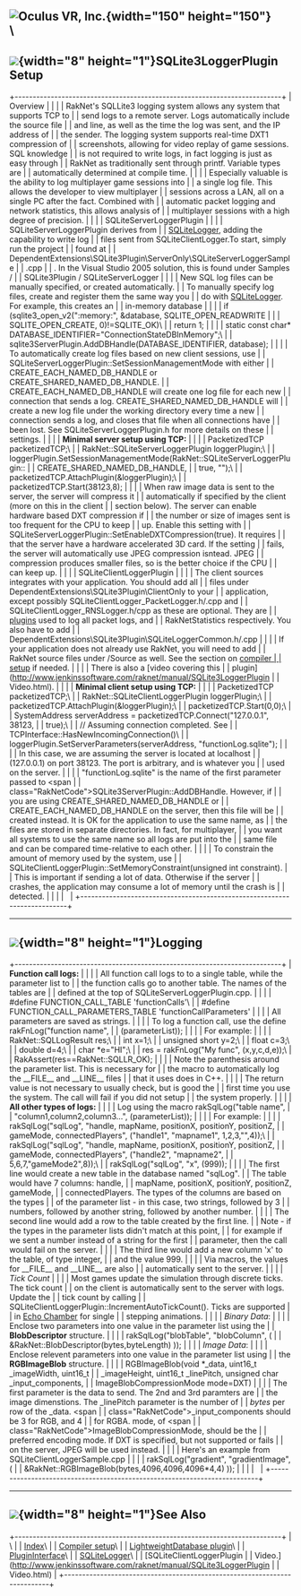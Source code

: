 <span style="background-color: rgb(255, 255, 255);">![Oculus VR,
Inc.](RakNet_Icon_Final-copy.jpg){width="150" height="150"}</span>\
\
  ----------------------------------------------------------------
  ![](spacer.gif){width="8" height="1"}SQLite3LoggerPlugin Setup
  ----------------------------------------------------------------

+--------------------------------------------------------------------------+
| Overview                                                                 |
|                                                                          |
| RakNet's SQLLite3 logging system allows any system that supports TCP to  |
| send logs to a remote server. Logs automatically include the source file |
| and line, as well as the time the log was sent, and the IP address of    |
| the sender. The logging system supports real-time DXT1 compression of    |
| screenshots, allowing for video replay of game sessions. SQL knowledge   |
| is not required to write logs, in fact logging is just as easy through   |
| RakNet as traditionally sent through printf. Variable types are          |
| automatically determined at compile time.                                |
|                                                                          |
| Especially valuable is the ability to log multiplayer game sessions into |
| a single log file. This allows the developer to view multiplayer         |
| sessions across a LAN, all on a single PC after the fact. Combined with  |
| automatic packet logging and network statistics, this allows analysis of |
| multiplayer sessions with a high degree of precision.                    |
|                                                                          |
| <span class="RakNetBlueHeader">SQLiteServerLoggerPlugin</span>           |
|                                                                          |
| SQLiteServerLoggerPlugin derives from                                    |
| [SQLiteLogger](sqlite3plugin.html), adding the capability to write log   |
| files sent from SQLiteClientLogger.To start, simply run the project      |
| found at                                                                 |
| DependentExtensions\\SQLite3Plugin\\ServerOnly\\SQLiteServerLoggerSample |
| .cpp                                                                     |
| . In the Visual Studio 2005 solution, this is found under Samples /      |
| SQLite3Plugin / SQLiteServerLogger                                       |
|                                                                          |
| New SQL log files can be manually specified, or created automatically.   |
| To manually specify log files, create and register them the same way you |
| do with [SQLiteLogger](sqlite3plugin.html). For example, this creates an |
| in-memory database                                                       |
|                                                                          |
| if (sqlite3\_open\_v2(":memory:", &database, SQLITE\_OPEN\_READWRITE |   |
| SQLITE\_OPEN\_CREATE, 0)!=SQLITE\_OK)\                                   |
| return 1;                                                                |
|                                                                          |
| static const char\* DATABASE\_IDENTIFIER="ConnectionStateDBInMemory";\   |
| sqlite3ServerPlugin.AddDBHandle(DATABASE\_IDENTIFIER, database);         |
|                                                                          |
| To automatically create log files based on new client sessions, use      |
| SQLiteServerLoggerPlugin::SetSessionManagementMode with either           |
| CREATE\_EACH\_NAMED\_DB\_HANDLE or CREATE\_SHARED\_NAMED\_DB\_HANDLE.    |
| CREATE\_EACH\_NAMED\_DB\_HANDLE will create one log file for each new    |
| connection that sends a log. CREATE\_SHARED\_NAMED\_DB\_HANDLE will      |
| create a new log file under the working directory every time a new       |
| connection sends a log, and closes that file when all connections have   |
| been lost. See SQLiteServerLoggerPlugin.h for more details on these      |
| settings.                                                                |
|                                                                          |
| **Minimal server setup using TCP:**                                      |
|                                                                          |
| PacketizedTCP packetizedTCP;\                                            |
| RakNet::SQLiteServerLoggerPlugin loggerPlugin;\                          |
| loggerPlugin.SetSessionManagementMode(RakNet::SQLiteServerLoggerPlugin:: |
| CREATE\_SHARED\_NAMED\_DB\_HANDLE,                                       |
| true, "");\                                                              |
| packetizedTCP.AttachPlugin(&loggerPlugin);\                              |
| packetizedTCP.Start(38123,8);                                            |
|                                                                          |
| When raw image data is sent to the server, the server will compress it   |
| automatically if specified by the client (more on this in the client     |
| section below). The server can enable hardware based DXT compression if  |
| the number or size of images sent is too frequent for the CPU to keep    |
| up. Enable this setting with                                             |
| SQLiteServerLoggerPlugin::SetEnableDXTCompression(true). It requires     |
| that the server have a hardware accelerated 3D card. If the setting      |
| fails, the server will automatically use JPEG compression isntead. JPEG  |
| compression produces smaller files, so is the better choice if the CPU   |
| can keep up.                                                             |
|                                                                          |
| <span class="RakNetBlueHeader">SQLiteClientLoggerPlugin</span>           |
|                                                                          |
| The client sources integrates with your application. You should add all  |
| files under DependentExtensions\\SQLite3Plugin\\ClientOnly to your       |
| application, except possibly SQLiteClientLogger\_PacketLogger.h/.cpp and |
| SQLiteClientLogger\_RNSLogger.h/cpp as these are optional. They are      |
| [plugins](plugininterface.html) used to log all packet logs, and         |
| RakNetStatistics respectively. You also have to add                      |
| DependentExtensions\\SQLite3Plugin\\SQLiteLoggerCommon.h/.cpp            |
|                                                                          |
| If your application does not already use RakNet, you will need to add    |
| RakNet source files under /Source as well. See the section on [compiler  |
| setup](compilersetup.html) if needed.                                    |
|                                                                          |
| There is also a [video covering this                                     |
| plugin](http://www.jenkinssoftware.com/raknet/manual/SQLite3LoggerPlugin |
| Video.html).                                                             |
|                                                                          |
| **Minimal client setup using TCP:**                                      |
|                                                                          |
| PacketizedTCP packetizedTCP;\                                            |
| RakNet::SQLiteClientLoggerPlugin loggerPlugin;\                          |
| packetizedTCP.AttachPlugin(&loggerPlugin);\                              |
| packetizedTCP.Start(0,0);\                                               |
| SystemAddress serverAddress = packetizedTCP.Connect("127.0.0.1", 38123,  |
| true);\                                                                  |
| // Assuming connection completed. See                                    |
| TCPInterface::HasNewIncomingConnection()\                                |
| loggerPlugin.SetServerParameters(serverAddress, "functionLog.sqlite");   |
|                                                                          |
| In this case, we are assuming the server is located at localhost         |
| (127.0.0.1) on port 38123. The port is arbitrary, and is whatever you    |
| used on the server.                                                      |
|                                                                          |
| "functionLog.sqlite" is the name of the first parameter passed to <span  |
| class="RakNetCode">SQLite3ServerPlugin::AddDBHandle</span>. However, if  |
| you are using CREATE\_SHARED\_NAMED\_DB\_HANDLE or                       |
| CREATE\_EACH\_NAMED\_DB\_HANDLE on the server, then this file will be    |
| created instead. It is OK for the application to use the same name, as   |
| the files are stored in separate directories. In fact, for multiplayer,  |
| you want all systems to use the same name so all logs are put into the   |
| same file and can be compared time-relative to each other.               |
|                                                                          |
| To constrain the amount of memory used by the system, use                |
| SQLiteClientLoggerPlugin::SetMemoryConstraint(unsigned int constraint).  |
| This is important if sending a lot of data. Otherwise if the server      |
| crashes, the application may consume a lot of memory until the crash is  |
| detected.                                                                |
|                                                                          |
|                                                                          |
+--------------------------------------------------------------------------+

  ----------------------------------------------
  ![](spacer.gif){width="8" height="1"}Logging
  ----------------------------------------------

+--------------------------------------------------------------------------+
| **Function call logs:**                                                  |
|                                                                          |
| All function call logs to to a single table, while the parameter list to |
| the function calls go to another table. The names of the tables are      |
| defined at the top of SQLiteServerLoggerPlugin.cpp.                      |
|                                                                          |
| \#define FUNCTION\_CALL\_TABLE 'functionCalls'\                          |
| \#define FUNCTION\_CALL\_PARAMETERS\_TABLE 'functionCallParameters'      |
|                                                                          |
| All parameters are saved as strings.                                     |
|                                                                          |
| To log a function call, use the define rakFnLog("function name",         |
| (parameterList));                                                        |
|                                                                          |
| For example:                                                             |
|                                                                          |
| RakNet::SQLLogResult res;\                                               |
| int x=1;\                                                                |
| unsigned short y=2;\                                                     |
| float c=3;\                                                              |
| double d=4;\                                                             |
| char \*e="HI";\                                                          |
| res = rakFnLog("My func", (x,y,c,d,e));\                                 |
| RakAssert(res==RakNet::SQLLR\_OK);                                       |
|                                                                          |
| Note the parenthesis around the parameter list. This is necessary for    |
| the macro to automatically log the \_\_FILE\_\_ and \_\_LINE\_\_ files   |
| that it uses does in C++.                                                |
|                                                                          |
| The return value is not necessary to usually check, but is good the      |
| first time you use the system. The call will fail if you did not setup   |
| the system properly.                                                     |
|                                                                          |
| **All other types of logs:**                                             |
|                                                                          |
| Log using the macro rakSqlLog("table name",                              |
| "column1,column2,column3...", (parameterList));                          |
|                                                                          |
| For example:                                                             |
|                                                                          |
| rakSqlLog("sqlLog", "handle, mapName, positionX, positionY, positionZ,   |
| gameMode, connectedPlayers", ("handle1", "mapname1", 1,2,3,"",4));\      |
| rakSqlLog("sqlLog", "handle, mapName, positionX, positionY, positionZ,   |
| gameMode, connectedPlayers", ("handle2", "mapname2",                     |
| 5,6,7,"gameMode2",8));\                                                  |
| rakSqlLog("sqlLog", "x", (999));                                         |
|                                                                          |
| The first line would create a new table in the database named "sqlLog".  |
| The table would have 7 columns: <span class="RakNetCode">handle,         |
| mapName, positionX, positionY, positionZ, gameMode,                      |
| connectedPlayers</span>. The types of the columns are based on the types |
| of the parameter list - in this case, two strings, followed by 3         |
| numbers, followed by another string, followed by another number.         |
|                                                                          |
| The second line would add a row to the table created by the first line.  |
| Note - if the types in the parameter lists didn't match at this point,   |
| for example if we sent a number instead of a string for the first        |
| parameter, then the call would fail on the server.                       |
|                                                                          |
| The third line would add a new column 'x' to the table, of type integer, |
| and the value 999.                                                       |
|                                                                          |
| Via macros, the values for \_\_FILE\_\_ and \_\_LINE\_\_ are also        |
| automatically sent to the server.                                        |
|                                                                          |
| *Tick Count*                                                             |
|                                                                          |
| Most games update the simulation through discrete ticks. The tick count  |
| on the client is automatically sent to the server with logs. Update the  |
| tick count by calling                                                    |
| SQLiteClientLoggerPlugin::IncrementAutoTickCount(). Ticks are supported  |
| in [Echo Chamber](http://www.jenkinssoftware.com/echochamber) for single |
| stepping animations.                                                     |
|                                                                          |
| *Binary Data*:                                                           |
|                                                                          |
| Enclose two parameters into one value in the parameter list using the    |
| **BlobDescriptor** structure.                                            |
|                                                                          |
| rakSqlLog("blobTable", "blobColumn", (                                   |
| &RakNet::BlobDescriptor(bytes,byteLength) ));                            |
|                                                                          |
| *Image Data*:                                                            |
|                                                                          |
| Enclose relevent parameters into one value in the parameter list using   |
| the **RGBImageBlob** structure.                                          |
|                                                                          |
| RGBImageBlob(void \*\_data, uint16\_t \_imageWidth, uint16\_t            |
| \_imageHeight, uint16\_t \_linePitch, unsigned char \_input\_components, |
| ImageBlobCompressionMode mode=DXT)                                       |
|                                                                          |
| The first parameter is the data to send. The 2nd and 3rd paramters are   |
| the image dimenstions. The \_linePitch parameter is the number of        |
| *bytes* per row of the \_data. <span                                     |
| class="RakNetCode">\_input\_components</span> should be 3 for RGB, and 4 |
| for RGBA. <span class="RakNetCode">mode</span>, of <span                 |
| class="RakNetCode">ImageBlobCompressionMode</span>, should be the        |
| preferred encoding mode. If DXT is specified, but not supported or fails |
| on the server, JPEG will be used instead.                                |
|                                                                          |
| Here's an example from SQLiteClientLoggerSample.cpp                      |
|                                                                          |
| rakSqlLog("gradient", "gradientImage", (                                 |
| &RakNet::RGBImageBlob(bytes,4096,4096,4096\*4,4) ));                     |
|                                                                          |
|                                                                          |
+--------------------------------------------------------------------------+

  -----------------------------------------------
  ![](spacer.gif){width="8" height="1"}See Also
  -----------------------------------------------

+--------------------------------------------------------------------------+
| \                                                                        |
| [Index](index.html)\                                                     |
| [Compiler setup](compilersetup.html)\                                    |
| [LightweightDatabase plugin](lightweightdatabase.html)\                  |
| [PluginInterface](plugininterface.html)\                                 |
| [SQLiteLogger](sqlite3plugin.html)\                                      |
| [SQLiteClientLoggerPlugin                                                |
| Video.](http://www.jenkinssoftware.com/raknet/manual/SQLite3LoggerPlugin |
| Video.html)                                                              |
+--------------------------------------------------------------------------+


